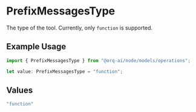 # PrefixMessagesType

The type of the tool. Currently, only `function` is supported.

## Example Usage

```typescript
import { PrefixMessagesType } from "@orq-ai/node/models/operations";

let value: PrefixMessagesType = "function";
```

## Values

```typescript
"function"
```